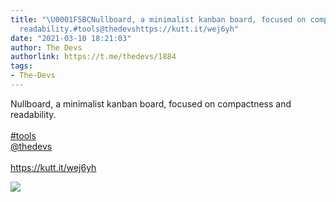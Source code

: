 ```yaml
---
title: "\U0001F5BCNullboard, a minimalist kanban board, focused on compactness and
  readability.#tools@thedevshttps://kutt.it/wej6yh"
date: "2021-03-10 18:21:03"
author: The Devs
authorlink: https://t.me/thedevs/1884
tags:
- The-Devs
---
```

<p>Nullboard, a minimalist kanban board, focused on compactness and readability.<br><br><a href="https://t.me/thedevs/1884?q=%23tools">#tools</a><br><a href="https://t.me/thedevs" target="_blank">@thedevs</a><br><br><a href="https://kutt.it/wej6yh" target="_blank" rel="noopener">https://kutt.it/wej6yh</a></p><img src="https://cdn4.telesco.pe/file/lNIsrR1v1MoweZOeehFJ0JgIZ4vu5pcpfmwukgLJi04QgGbD44D6EN7m05A203CWoYxN8cY_cSZ0ws7N4QfmIyt9PR9_eCpHTl5eNjyw-9eZtULhPnd6tXcz4CdAifB-sC05jXmGiRyMSySS4zpvZJGSHPB5SUH4Q2pol0JoXdYgse-dOQpuZMb20tbghv_bDBKfV8NmhnVBJ36N9RaLIQtV0J5HB-myt8sYKIoSkG2cabso_kci7WddgXvWj43SRFsTDwY05Vp6EKjenTT8dAH9knBuuPwIhAweIIkItK3TIj9yScL0lVk3xnb1t6p36-o6IL8Sis7vtbXFB3Nvaw.jpg" referrerpolicy="no-referrer">
